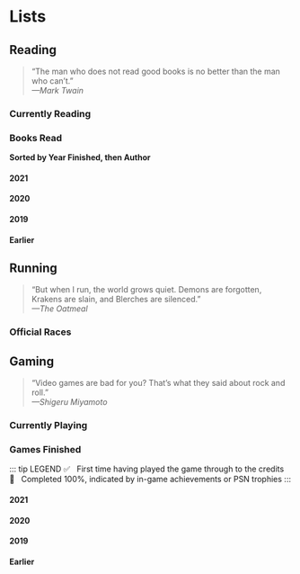 # Lists

## Reading

> “The man who does not read good books is no better than the man who can’t.”  
  *—Mark Twain*

<Foo-Bar />

### Currently Reading

<ReadingList currently />

### Books Read
**Sorted by Year Finished, then Author**

#### 2021
<ReadingList year="2021" />

#### 2020
<ReadingList year="2020" />

#### 2019
<ReadingList year="2019" />

#### Earlier
<ReadingList year="2021" earlier />

## Running

> “But when I run, the world grows quiet. Demons are forgotten, Krakens are slain, and Blerches are silenced.”  
  *—The Oatmeal*

### Official Races
<RunningList />

## Gaming

> “Video games are bad for you? That’s what they said about rock and roll.”  
  *—Shigeru Miyamoto*

### Currently Playing
<GamingList currently />

### Games Finished
::: tip LEGEND
✅ &nbsp; First time having played the game through to the credits  
💯 &nbsp; Completed 100%, indicated by in-game achievements or PSN trophies
:::

#### 2021
<ReadingList year="2021" earlier />

#### 2020
<ReadingList year="2020" earlier />

#### 2019
<ReadingList year="2019" />

#### Earlier
<ReadingList year="2019" earlier />